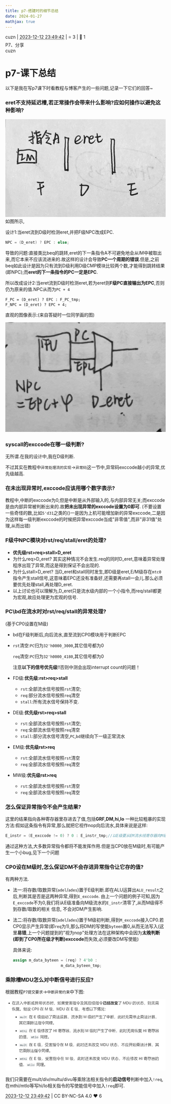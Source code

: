```yaml
---
title: p7-搭建时的细节总结
date: 2024-01-27
mathjax: true
---
```

<div class="post-info">
<span>cuzn</span>
|
<abbr title="2023-12-12T23:49:42.086277+08:00"><time datetime="2023-12-12T23:49:42.086277+08:00">2023-12-12 23:49:42</time></abbr>
|
<span>⭐️ 3</span>
|
<span>💬️ 1</span>
<br>
<span>P7、分享</span>
</div>

<div id="reply-4843" class="reply">
<div class="reply-header">
<span>cuzn</span>
</div>
<div class="reply-text">

# p7-课下总结

以下是我在写p7课下时看教程与博客产生的一些问题,记录一下它们的回答~

### **eret不支持延迟槽,若正常操作会带来什么影响?应如何操作以避免这种影响?**

![img1.png](/images/co-discussions/1205/img1.png)
如图所示,

设计1:当eret流到D级时检测eret,并把F级NPC改成EPC.

````verilog
NPC = (D_eret) ? EPC : else;
````

导致的问题:直接类比beq的跳转,eret的下一条指令A不可避免地会从IM中被取出来,而它本来不应该流进来的.故这样的设计会导致**PC一个周期的错误**.但是,之前beq如此设计是因为只有流到D级利用D级CMP模块比较两个数,才能得到跳转结果(即NPC);而**eret的下一条指令的PC一定是EPC**.

所以改成设计2:当eret流到D级时检测eret,若为eret则**F级PC直接输出为EPC**,否则仍为原来的值.NPC从而为`PC + 4`

````
F_PC = (D_eret) ? EPC : F_PC_tmp;
F_NPC = (D_eret) ? EPC + 4;
````

直观的图像表示:(来自答疑时一位同学画的图)

![img2.png](/images/co-discussions/1205/img2.png)

### syscall的exccode在哪一级判断?

无所谓.在我的设计中,我在D级判断.

不过其实在教程中`异常处理流的实现`->`异常码`这一节中,异常码exccode越小的异常,优先级越高.

### 在未出现异常时,exccode应该用哪个数字表示?

教程中,中断的exccode为0,但是中断是从外部输入的,与内部异常无关;而exccode是由内部异常被判断出来的.故**把未出现异常的exccode设置为0即可**.
(不要设置一些奇怪的数,比如`5'd31`之类的()一是因为上机可能增加新的异常exccode,二是因为这样每一级判断exccode的时候把异常exccode当成"非零值",而非"非31值"处理,从而出错)

### F级中NPC模块对rst/req/stall/eret的处理?

- **优先级rst>req>stall>D_eret**
- 为什么req>D_eret? 其实这种情况不会发生.req的同时D_eret,意味着异常处理程序出现了异常,而这是得到保证不会出现的.
- 为什么stall>D_eret? 当D_eret和stall同时发生,即D级是eret,E/M级存在`mtc0`指令产生stall信号,这意味着EPC还没有准备好,还需要再stall一会儿.那么必须要优先处理stall,再处理D_eret.
- 以上讨论也可以理解为,D_eret只是流水级内部的一个小指令,而req/stall都更为宏观,故应处理更为宏观的信号.

### PC\bd在流水时对rst/req/stall的异常处理?

(基于CP0设置在M级)

- bd在F级判断后,向后流水,直至流到CP0模块用于判断EPC

- `rst`清空:`PC`归为`32'h0000_3000`,其它信号都为0

  `req`清空:`PC`归为`32'h0000_4180`,其它信号都为0

  注意**以下的信号优先级**!!否则中测会出现interrupt count的问题！

- FD级:**优先级:rst>req>stall**

  - `rst`:全部流水信号按照`rst`清空;
  - `req`:部分流水信号按照`req`清空
  - `stall`:所有流水信号保持不变.

- DE级:**优先级rst>req>stall**

  - `rst`:全部流水信号按照`rst`清空;
  - `req`:全部流水信号按照`req`清空
  - `stall`:部分流水信号清空,`PC`,`bd`继续向下一级正常流水

- EM级:**优先级rst>req**

  - `rst`:全部流水信号按照`rst`清空
  - `req`:全部流水信号按照`req`清空

- MW级:**优先级rst>req**

  - `rst`:全部流水信号按照`rst`清空
  - `req`:全部流水信号按照`req`清空

### 怎么保证异常指令不会产生结果?

这里的结果指向各种寄存器里存进去了值,包括**GRF,DM,hi,lo**
一种比较粗暴的实现方法:假如这条指令有异常,那么就把它视作nop向后流水,具体来说是这样:

````verilog
E_instr = (E_exccode != 0) ? 0 : E_instr_tmp;//以E级要从EM流水线寄存器向M级流水的E_instr为例子
````

通过这种方法,大多数异常指令都将不能发挥作用.但是当CP0放在M级时,有可能产生一个小bug,见下一个问题

### CP0设在M级时,怎么保证DM不会存进异常指令让它存的值?

有两种方法.

- 法一:将存数/取数异常(`adel`/`ades`)置于E级判断.即在ALU运算出`ALU_result`之后,判断其是否是这两种异常,得到`E_exccode`.
  	由上一个问题的例子可知,因为`E_exccode`不为0,我们将从E级准备向M级流水的`E_instr`清零了,从而M级得不到存数/取数的相关	信息,	不会对DM产生影响.

- 法二:将存数/取数异常(`adel`/`ades`)置于M级初判断,得到`M_exccode`接入CP0.若CP0显示产生异常(即`req`为1),那么将DM的写使能`byteen`置0,从而无法写入(这里**易错**,上一个问题提到的"视为nop"处理方法在这种架构中会因为**太晚判断(即到了CP0所在级才判断)exccode**而失效,必须要改DM写使能)

  具体来说:

  ````verilog
  assign m_data_byteen = (req) ? 4'b0 :
  					   m_data_byteen_tmp;
  ````

### 乘除槽MDU怎么对中断信号进行反应?

根据教程`P7提交要求`->`中断异常约束`中下图:

![img3.png](/images/co-discussions/1205/img3.png)

我们只需要在mult/div/multu/divu等乘除法相关指令的**启动信号**判断中加入`!req`,在mthi/mtlo等写hi/lo相关指令的写使能信号中加入`!req`即可.

</div>
<div class="reply-footer">
<abbr title="2023-12-12T23:49:42.091697+08:00"><time datetime="2023-12-12T23:49:42.091697+08:00">2023-12-12 23:49:42</time></abbr>
|
<span>CC BY-NC-SA 4.0</span>
<span class="reply-vote">❤️ 6</span>
</div>
</div>